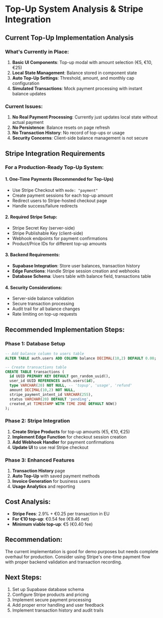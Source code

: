 # Top-Up System Analysis & Stripe Integration

## Current Top-Up Implementation Analysis

### What's Currently in Place:
1. **Basic UI Components**: Top-up modal with amount selection (€5, €10, €25)
2. **Local State Management**: Balance stored in component state
3. **Auto Top-Up Settings**: Threshold, amount, and monthly cap configuration
4. **Simulated Transactions**: Mock payment processing with instant balance updates

### Current Issues:
1. **No Real Payment Processing**: Currently just updates local state without actual payment
2. **No Persistence**: Balance resets on page refresh
3. **No Transaction History**: No record of top-ups or usage
4. **Security Concerns**: Client-side balance management is not secure

## Stripe Integration Requirements

### For a Production-Ready Top-Up System:

#### 1. **One-Time Payments (Recommended for Top-Ups)**
- Use Stripe Checkout with `mode: "payment"`
- Create payment sessions for each top-up amount
- Redirect users to Stripe-hosted checkout page
- Handle success/failure redirects

#### 2. **Required Stripe Setup:**
- Stripe Secret Key (server-side)
- Stripe Publishable Key (client-side)
- Webhook endpoints for payment confirmations
- Product/Price IDs for different top-up amounts

#### 3. **Backend Requirements:**
- **Supabase Integration**: Store user balances, transaction history
- **Edge Functions**: Handle Stripe session creation and webhooks
- **Database Schema**: Users table with balance field, transactions table

#### 4. **Security Considerations:**
- Server-side balance validation
- Secure transaction processing
- Audit trail for all balance changes
- Rate limiting on top-up requests

## Recommended Implementation Steps:

### Phase 1: Database Setup
```sql
-- Add balance column to users table
ALTER TABLE auth.users ADD COLUMN balance DECIMAL(10,2) DEFAULT 0.00;

-- Create transactions table
CREATE TABLE transactions (
  id UUID PRIMARY KEY DEFAULT gen_random_uuid(),
  user_id UUID REFERENCES auth.users(id),
  type VARCHAR(20) NOT NULL, -- 'topup', 'usage', 'refund'
  amount DECIMAL(10,2) NOT NULL,
  stripe_payment_intent_id VARCHAR(255),
  status VARCHAR(20) DEFAULT 'pending',
  created_at TIMESTAMP WITH TIME ZONE DEFAULT NOW()
);
```

### Phase 2: Stripe Integration
1. **Create Stripe Products** for top-up amounts (€5, €10, €25)
2. **Implement Edge Function** for checkout session creation
3. **Add Webhook Handler** for payment confirmations
4. **Update UI** to use real Stripe checkout

### Phase 3: Enhanced Features
1. **Transaction History** page
2. **Auto Top-Up** with saved payment methods
3. **Invoice Generation** for business users
4. **Usage Analytics** and reporting

## Cost Analysis:
- **Stripe Fees**: 2.9% + €0.25 per transaction in EU
- **For €10 top-up**: €0.54 fee (€9.46 net)
- **Minimum viable top-up**: €5 (€0.40 fee)

## Recommendation:
The current implementation is good for demo purposes but needs complete overhaul for production. Consider using Stripe's one-time payment flow with proper backend validation and transaction recording.

## Next Steps:
1. Set up Supabase database schema
2. Configure Stripe products and pricing
3. Implement secure payment processing
4. Add proper error handling and user feedback
5. Implement transaction history and audit trails